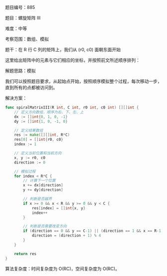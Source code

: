 题目编号：885

题目：螺旋矩阵 III

难度：中等

考察范围：数组、模拟

题干：在 R 行 C 列的矩阵上，我们从 (r0, c0) 面朝东面开始

这里给出矩阵中的元素与它们相应的坐标，并按照前文所述顺序排列：

解题思路：模拟

我们可以按照题目要求，从起始点开始，按照顺序模拟整个过程，每次移动一步，直到所有的点都被访问到。

解决方案：

```go
func spiralMatrixIII(R int, C int, r0 int, c0 int) [][]int {
    // 定义方向数组，顺序为右、下、左、上
    dx := []int{0, 1, 0, -1}
    dy := []int{1, 0, -1, 0}

    // 定义结果数组
    res := make([][]int, R*C)
    res[0] = []int{r0, c0}
    index := 1

    // 定义当前位置和当前方向
    x, y := r0, c0
    direction := 0

    // 模拟过程
    for index < R*C {
        // 计算下一个位置
        x += dx[direction]
        y += dy[direction]

        // 判断是否越界
        if x >= 0 && x < R && y >= 0 && y < C {
            res[index] = []int{x, y}
            index++
        }

        // 判断是否需要改变方向
        if (direction == 0 && y == C-1) || (direction == 1 && x == R-1) || (direction == 2 && y == 0) || (direction == 3 && x == 0) {
            direction = (direction + 1) % 4
        }
    }

    return res
}
```

算法复杂度：时间复杂度为 O(RC)，空间复杂度为 O(RC)。